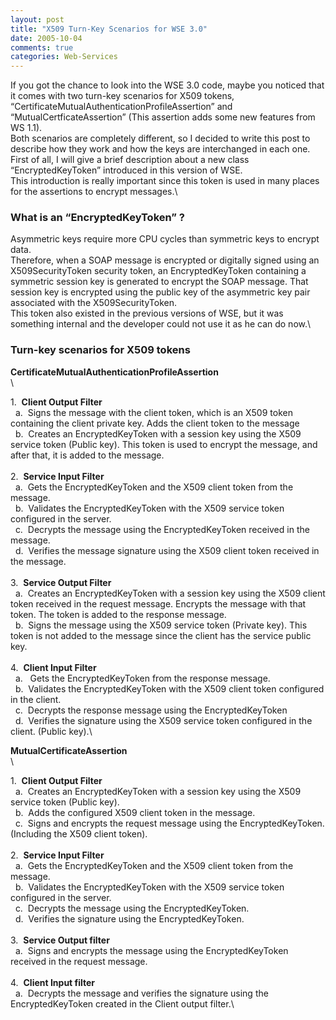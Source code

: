 ```yaml
---
layout: post
title: "X509 Turn-Key Scenarios for WSE 3.0"
date: 2005-10-04
comments: true
categories: Web-Services
---
```


If you got the chance to look into the WSE 3.0 code, maybe you noticed
that it comes with two turn-key scenarios for X509 tokens,
“CertificateMutualAuthenticationProfileAssertion” and
“MutualCertficateAssertion” (This assertion adds some new features from
WS 1.1). \
Both scenarios are completely different, so I decided to write this post
to describe how they work and how the keys are interchanged in each
one.\
First of all, I will give a brief description about a new class
“EncryptedKeyToken” introduced in this version of WSE.\
This introduction is really important since this token is used in many
places for the assertions to encrypt messages.\

### What is an “EncryptedKeyToken” ?

Asymmetric keys require more CPU cycles than symmetric keys to encrypt
data.\
Therefore, when a SOAP message is encrypted or digitally signed using an
X509SecurityToken security token, an EncryptedKeyToken containing a
symmetric session key is generated to encrypt the SOAP message. That
session key is encrypted using the public key of the asymmetric key pair
associated with the X509SecurityToken.\
This token also existed in the previous versions of WSE, but it was
something internal and the developer could not use it as he can do now.\

### Turn-key scenarios for X509 tokens

**CertificateMutualAuthenticationProfileAssertion**\
\

1.  **Client Output Filter**\
  a.  Signs the message with the client token, which is an X509 token
containing the client private key. Adds the client token to the message\
  b.  Creates an EncryptedKeyToken with a session key using the X509
service token (Public key). This token is used to encrypt the message,
and after that, it is added to the message.\
\
2.  **Service Input Filter**\
  a.  Gets the EncryptedKeyToken and the X509 client token from the
message.\
  b.  Validates the EncryptedKeyToken with the X509 service token
configured in the server.\
  c.  Decrypts the message using the EncryptedKeyToken received in the
message.\
  d.  Verifies the message signature using the X509 client token
received in the message.\
\
3.  **Service Output Filter**\
  a.  Creates an EncryptedKeyToken with a session key using the X509
client token received in the request message. Encrypts the message with
that token. The token is added to the response message.\
  b.  Signs the message using the X509 service token (Private key). This
token is not added to the message since the client has the service
public key.\
\
4.  **Client Input Filter**\
  a.   Gets the EncryptedKeyToken from the response message.\
  b.  Validates the EncryptedKeyToken with the X509 client token
configured in the client.\
  c.  Decrypts the response message using the EncryptedKeyToken\
  d.  Verifies the signature using the X509 service token configured in
the client. (Public key).\

**MutualCertificateAssertion**\
\

1.  **Client Output Filter**\
  a.  Creates an EncryptedKeyToken with a session key using the X509
service token (Public key).\
  b.  Adds the configured X509 client token in the message.\
  c.  Signs and encrypts the request message using the
EncryptedKeyToken. (Including the X509 client token).\
\
2.  **Service Input Filter**\
  a.  Gets the EncryptedKeyToken and the X509 client token from the
message.\
  b.  Validates the EncryptedKeyToken with the X509 service token
configured in the server. \
  c.  Decrypts the message using the EncryptedKeyToken.\
  d.  Verifies the signature using the EncryptedKeyToken.\
\
3.  **Service Output filter**\
  a.  Signs and encrypts the message using the EncryptedKeyToken
received in the request message.\
\
4.  **Client Input filter**\
  a.  Decrypts the message and verifies the signature using the
EncryptedKeyToken created in the Client output filter.\


